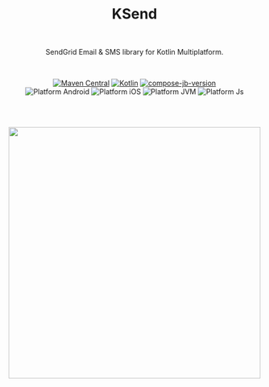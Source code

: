 <h1 align="center">KSend</h1></br>

<p align="center">
SendGrid Email & SMS library for Kotlin Multiplatform.
</p>
</br>

<p align="center">
  <a href="https://maven-badges.herokuapp.com/maven-central/io.github.ismai117/KSend"><img alt="Maven Central" src="https://maven-badges.herokuapp.com/maven-central/io.github.ismai117/KSend/badge.svg"/></a>
  <a href="https://kotlinlang.org"><img alt="Kotlin" src="https://img.shields.io/badge/Kotlin-1.9.22-blue.svg?style=flat&logo=kotlin"/></a>
  <a href="https://github.com/JetBrains/compose-jb"><img alt="compose-jb-version" src="https://img.shields.io/badge/compose--jb-1.5.12-red"/></a><br>
  <img alt="Platform Android" src="https://img.shields.io/badge/Platform-Android-brightgreen"/>
  <img alt="Platform iOS" src="https://img.shields.io/badge/Platform-iOS-lightgray"/>
  <img alt="Platform JVM" src="https://img.shields.io/badge/Platform-JVM-orange"/>
  <img alt="Platform Js" src="https://img.shields.io/badge/Platform-Js-yellow"/>
</p> <br>

</br>

<p align="center">
  <img src="readme_images/android/Email_Screen_Light_Mode.png" height="500px">
</p>
